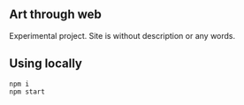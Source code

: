 ## Art through web

Experimental project. Site is without description or any words.

## Using locally

```
npm i
npm start
```